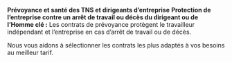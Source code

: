 **Prévoyance et santé des TNS et dirigeants d’entreprise**
**Protection de l’entreprise contre un arrêt de travail ou décès du dirigeant ou de l’Homme clé :**
Les contrats de prévoyance protègent le travailleur indépendant et l’entreprise en cas d’arrêt de travail ou de décès.

Nous vous aidons à sélectionner les contrats les plus adaptés à vos besoins au meilleur tarif.
